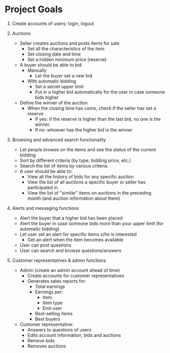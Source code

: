 # Project Goals

1. Create accounts of users; login, logout
2. Auctions

   -  Seller creates auctions and posts items for sale
      -  Set all the characteristics of the item
      -  Set closing date and time
      -  Set a hidden minimum price (reserve)
   -  A buyer should be able to bid
      -  Manually
         -  Let the buyer set a new bid
      -  With automatic bidding
         -  Set a secret upper limit
         -  Put in a higher bid automatically for the user in case someone bids higher
   -  Define the winner of the auction
      -  When the closing time has come, check if the seller has set a reserve
         -  If yes: if the reserve is higher than the last bid, no one is the winner.
         -  If no: whoever has the higher bid is the winner

3. Browsing and advanced search functionality

   -  Let people browse on the items and see the status of the current bidding
   -  Sort by different criteria (by type, bidding price, etc.)
   -  Search the list of items by various criteria.
   -  A user should be able to:
      -  View all the history of bids for any specific auction
      -  View the list of all auctions a specific buyer or seller has participated in
      -  View the list of "similar" items on auctions in the preceding month (and auction information about them)

4. Alerts and messaging functions

   -  Alert the buyer that a higher bid has been placed
   -  Alert the buyer in case someone bids more than your upper limit (for automatic bidding)
   -  Let user set an alert for specific items s/he is interested
      -  Get an alert when the item becomes available
   -  User can post questions
   -  User can search and browse questions/answers

5. Customer representatives & admin functions
   -  Admin (create an admin account ahead of time)
      -  Create accounts for customer representatives
      -  Generates sales reports for:
         -  Total earnings
         -  Earnings per:
            -  Item
            -  Item type
            -  End-user
         -  Best-selling items
         -  Best buyers
   -  Customer representative:
      -  Answers to questions of users
      -  Edits account information, bids and auctions
      -  Remove bids
      -  Removes auctions
